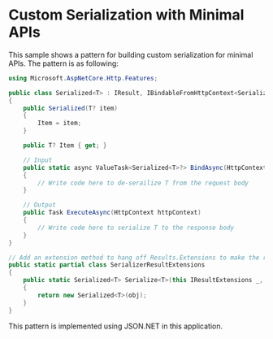 # Custom Serialization with Minimal APIs

This sample shows a pattern for building custom serialization for minimal APIs. The pattern is as following:

```C#
using Microsoft.AspNetCore.Http.Features;

public class Serialized<T> : IResult, IBindableFromHttpContext<Serialized<T>>
{
    public Serialized(T? item)
    {
        Item = item;
    }

    public T? Item { get; }

    // Input
    public static async ValueTask<Serialized<T>?> BindAsync(HttpContext httpContext, ParameterInfo parameterInfo)
    {
        // Write code here to de-serailize T from the request body
    }

    // Output
    public Task ExecuteAsync(HttpContext httpContext)
    {
        // Write code here to serialize T to the response body
    }
}

// Add an extension method to hang off Results.Extensions to make the result type more discoverable.
public static partial class SerializerResultExtensions
{
    public static Serialized<T> Serialize<T>(this IResultExtensions _, T obj)
    {
        return new Serialized<T>(obj);
    }
}
```

This pattern is implemented using JSON.NET in this application.
